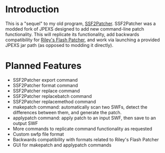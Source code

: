 # Introduction
This is a "sequel" to my old program, [SSF2Patcher](https://github.com/Happyfrozenfire/jpexs-decompiler). SSF2Patcher was a modded fork of JPEXS designed to add new command-line patch functionality. This will replicate its functionality, add backwards compatibility for [Riley's Flash Patcher](https://github.com/rayyaw/flash-patcher), and work via launching a provided JPEXS jar path (as opposed to modding it directly).

# Planned Features
* SSF2Patcher export command 
* SSF2Patcher format command 
* SSF2Patcher replace command 
* SSF2Patcher replacebatch command 
* SSF2Patcher replacemethod command 
* makepatch command: automatically scan two SWFs, detect the differences between them, and generate the patch.
* applypatch command: apply patch to an input SWF, then save to an output SWF
* More commands to replicate command functionality as requested
* Custom swfp file format
* Backwards compatibility with formats related to Riley's Flash Patcher
* GUI for makepatch and applypatch commands 

